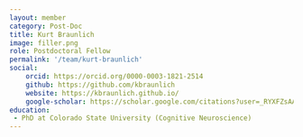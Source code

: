 ```yaml
---
layout: member
category: Post-Doc
title: Kurt Braunlich
image: filler.png
role: Postdoctoral Fellow
permalink: '/team/kurt-braunlich'
social:
    orcid: https://orcid.org/0000-0003-1821-2514 
    github: https://github.com/kbraunlich
    website: https://kbraunlich.github.io/
    google-scholar: https://scholar.google.com/citations?user=_RYXFZsAAAAJ&hl=en&oi=ao
education:
 - PhD at Colorado State University (Cognitive Neuroscience)
---
```

